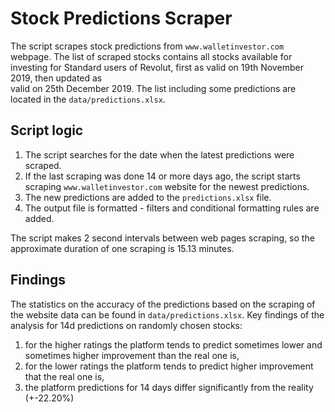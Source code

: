 # Stock Predictions Scraper
The script scrapes stock predictions from `www.walletinvestor.com` webpage. The list of scraped stocks contains all 
stocks available for investing for Standard users of Revolut, first as valid on 19th November 2019, then updated as  
valid on 25th December 2019. The list including some predictions are located in the `data/predictions.xlsx`.

## Script logic

1. The script searches for the date when the latest predictions were scraped.
2. If the last scraping was done 14 or more days ago, the script starts scraping `www.walletinvestor.com`
website for the newest predictions.
3. The new predictions are added to the `predictions.xlsx` file.
4. The output file is formatted - filters and conditional formatting rules are added.

The script makes 2 second intervals between web pages scraping, so the approximate duration of one scraping is 
15.13 minutes.

## Findings
The statistics on the accuracy of the predictions based on the scraping of the website data
can be found in `data/predictions.xlsx`. Key findings of the analysis for 14d predictions on randomly chosen stocks:

1. for the higher ratings the platform tends to predict sometimes lower and sometimes higher improvement than the real one is,
2. for the lower ratings the platform tends to predict higher improvement that the real one is,
3. the platform predictions for 14 days differ significantly from the reality (+-22.20%)

